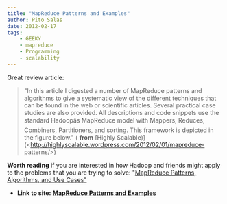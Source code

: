 ```yaml
---
title: "MapReduce Patterns and Examples"
author: Pito Salas
date: 2012-02-17
tags:
    - GEEKY
    - mapreduce
    - Programming
    - scalability
---
```




Great review article:

> "In this article I digested a number of MapReduce patterns and algorithms to
> give a systematic view of the different techniques that can be found in the
> web or scientific articles. Several practical case studies are also
> provided. All descriptions and code snippets use the standard Hadoopâs
> MapReduce model with Mappers, Reduces, Combiners, Partitioners, and sorting.
> This framework is depicted in the figure below." ( **from** [Highly
> Scalable)](<http://highlyscalable.wordpress.com/2012/02/01/mapreduce-
> patterns/>)

**Worth reading** if you are interested in how Hadoop and friends might apply
to the problems that you are trying to solve: "[MapReduce Patterns,
Algorithms, and Use
Cases"](<http://highlyscalable.wordpress.com/2012/02/01/mapreduce-patterns/>)


* **Link to site:** **[MapReduce Patterns and Examples](None)**
